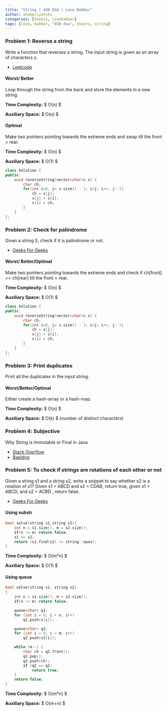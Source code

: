 ```yaml
---
title: "String | 450 DSA | Love Babbar"
author: ahampriyanshu
categories: [Sheets, Lovebabbar]
tags: [love, babbar, "450 dsa", sheets, string]
---
```


### Problem 1: Reverse a string

Write a function that reverses a string. The input string is given as an array of characters s.

- [Leetcode](https://leetcode.com/problems/reverse-string/)

#### Worst/ Better

Loop through the string from the back and store the elements in a new string.

**Time Complexity:** $ O(n) $

**Auxiliary Space:** $ O(n) $

#### Optimal

Make two pointers pointing towards the extreme ends and swap till the front < rear.

**Time Complexity:** $ O(n) $

**Auxiliary Space:** $ O(1) $

```cpp
class Solution {
public:
    void reverseString(vector<char>& s) {
        char ch;
        for(int i=0, j= s.size() - 1; i<j; i++, j--){
            ch = s[j];
            s[j] = s[i];
            s[i] = ch;
        }
    }
};
```

### Problem 2: Check for palindrome

Given a string S, check if it is palindrome or not.

- [Geeks For Geeks](https://practice.geeksforgeeks.org/problems/palindrome-string0817/1)

#### Worst/ Better/Optimal

Make two pointers pointing towards the extreme ends and check if ch[front] == ch[rear] till the front < rear.

**Time Complexity:** $ O(n) $

**Auxiliary Space:** $ O(1) $

```cpp
class Solution {
public:
    void reverseString(vector<char>& s) {
        char ch;
        for(int i=0, j= s.size() - 1; i<j; i++, j--){
            ch = s[j];
            s[j] = s[i];
            s[i] = ch;
        }
    }
};
```

### Problem 3: Print duplicates

Print all the duplicates in the input string.

#### Worst/Better/Optimal

Either create a hash-array or a hash-map.

**Time Complexity:** $ O(n) $

**Auxiliary Space:** $ O(k) $ (number of distinct characters)

### Problem 4: Subjective

Why String is Immutable or Final in Java

- [Stack Overflow](https://stackoverflow.com/a/48840927/15876098)
- [Baeldng](https://www.baeldung.com/java-string-immutable)

### Problem 5: To check if strings are rotations of each other or not

Given a string s1 and a string s2, write a snippet to say whether s2 is a rotation of s1? Given s1 = ABCD and s2 = CDAB, return true, given s1 = ABCD, and s2 = ACBD , return false.

- [Geeks For Geeks](https://practice.geeksforgeeks.org/problems/check-if-strings-are-rotations-of-each-other-or-not-1587115620/1)

#### Using substr

```cpp
bool solve(string s1,string s2){
    int n = s1.size(), m = s2.size();
    if(n != m) return false;
    s1 += s1;
    return (s1.find(s2) != string::npos);
}
```

**Time Complexity:** $ O(m\*n) $

**Auxiliary Space:** $ O(1) $

#### Using queue

```cpp
bool solve(string s1, string s2)
{
    int n = s1.size(), m = s2.size();
    if(n != m) return false;

    queue<char> q1;
    for (int i = 0; i < n; i++)
        q1.push(s[i]);

    queue<char> q2;
    for (int i = 0; i < m; i++)
        q2.push(s2[i]);

    while (m--) {
        char ch = q2.front();
        q2.pop();
        q2.push(ch);
        if (q2 == q1)
            return true;
    }
    return false;
}
```

**Time Complexity:** $ O(m\*n) $

**Auxiliary Space:** $ O(m+n) $

